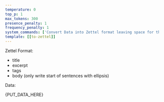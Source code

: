 ```yaml
---
temperature: 0
top_p: 1
max_tokens: 300
presence_penalty: 1
frequency_penalty: 1
system_commands: ['Convert Data into Zettel format leaving space for the user to be creative and write more thoughts. Just inspiring sentences with ellipsis.']
template: [[to-zettel]]
---
```


Zettel Format:

- title
- excerpt
- tags
- body (only write start of sentences with ellipsis)

Data:

{PUT_DATA_HERE}
